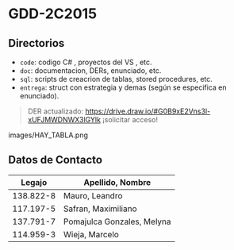 # GDD-2C2015
## Directorios
 
* `code`: codigo C# , proyectos del VS , etc.
* `doc`: documentacion, DERs, enunciado, etc.
* `sql`: scripts de creacrion de tablas, stored procedures, etc.
* `entrega`: struct con estrategia y demas (según se especifica en enunciado).

> DER actualizado: https://drive.draw.io/#G0B9xE2Vns3l-xUFJMWDNWX3lGYlk
¡solicitar acceso!

images/HAY_TABLA.png

## Datos de Contacto

Legajo | Apellido, Nombre | 
 ------------- | ------------- 
138.822-8 | Mauro, Leandro 
117.197-5 | Safran, Maximiliano 
137.791-7 | Pomajulca Gonzales, Melyna 
114.959-3 | Wieja, Marcelo 

